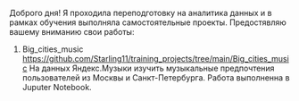 Доброго дня!
Я проходила переподготовку на аналитика данных и в рамках обучения выполняла самостоятельные проекты. 
Предостявляю вашему вниманию свои работы:

1. Big_cities_music https://github.com/Starling11/training_projects/tree/main/Big_cities_music На данных Яндекс.Музыки изучить музыкальные предпочтения пользователей из Москвы и Санкт-Петербурга. Работа выполненна в Juputer Notebook.

